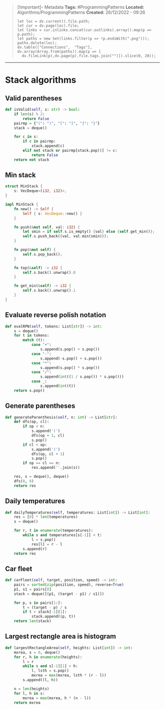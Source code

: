 > [!important]- Metadata
> **Tags:** #ProgrammingPatterns 
> **Located:** Algorithms/ProgrammingPatterns
> **Created:** 26/12/2022 - 09:26
> ```dataviewjs
>let loc = dv.current().file.path;
>let cur = dv.page(loc).file;
>let links = cur.inlinks.concat(cur.outlinks).array().map(p => p.path);
>let paths = new Set(links.filter(p => !p.endsWith(".png")));
>paths.delete(loc);
>dv.table(["Connections",  "Tags"], dv.array(Array.from(paths)).map(p => [
>   dv.fileLink(p),dv.page(p).file.tags.join("")]).slice(0, 20));
> ```

___
# Stack algorithms 
## Valid parentheses 

```python
def isValid(self, s: str) -> bool:
    if len(s) % 2:
        return False
    pairmp = {"(": ")", "[": "]", "{": "}"}
    stack = deque()

    for c in s:
        if c in pairmp:
            stack.append(c)
        elif not stack or pairmp[stack.pop()] != c:
            return False
    return not stack
```

## Min stack 
```rust
struct MinStack {
    s: VecDeque<(i32, i32)>,
}

impl MinStack {
    fn new() -> Self {
        Self { s: VecDeque::new() }
    }

    fn push(&mut self, val: i32) {
        let smin = if self.s.is_empty() {val} else {self.get_min()};
        self.s.push_back((val, val.min(smin)));
    }

    fn pop(&mut self) {
        self.s.pop_back();
    }

    fn top(&self) -> i32 {
        self.s.back().unwrap().0
    }

    fn get_min(&self) -> i32 {
        self.s.back().unwrap().1
    }
}
```

## Evaluate reverse polish notation 

```python
def evalRPN(self, tokens: List[str]) -> int:
    s = deque()
    for t in tokens:
        match (t):
            case "+":
                s.append(s.pop() + s.pop())
            case "-":
                s.append(-s.pop() + s.pop())
            case "*":
                s.append(s.pop() * s.pop())
            case "/":
                s.append(int((1 / s.pop()) * s.pop()))
            case _:
                s.append(int(t))
    return s.pop()
```

## Generate parentheses 
```python
def generateParenthesis(self, n: int) -> List[str]:
    def dfs(op, cl):
        if op < n:
            s.append('(')
            dfs(op + 1, cl)
            s.pop()
        if cl < op:
            s.append(')')
            dfs(op, cl + 1)
            s.pop()
        if op == cl == n:
            res.append(''.join(s))

    res, s = deque(), deque()
    dfs(0, 0)
    return res
```

## Daily temperatures 
```python
def dailyTemperatures(self, temperatures: List[int]) -> List[int]:
    res = [0] * len(temperatures)
    s = deque()

    for r, t in enumerate(temperatures):
        while s and temperatures[s[-1]] < t:
            l = s.pop()
            res[l] = r - l
        s.append(r)
    return res
```

## Car fleet
```python
def carFleet(self, target, position, speed) -> int:
    pairs = sorted(zip(position, speed), reverse=True)
    p1, s1 = pairs[0]
    stack = deque([(p1, (target - p1) / s1)])

    for p, s in pairs[1:]:
        t = (target - p) / s
        if t > stack[-1][1]:
            stack.append((p, t))
    return len(stack)
```
## Largest rectangle area is histogram 

```python
def largestRectangleArea(self, heights: List[int]) -> int:
    mxrea, s = 0, deque()
    for r, h in enumerate(heights):
        l = r
        while s and s[-1][1] > h:
            l, lsth = s.pop()
            mxrea = max(mxrea, lsth * (r - l))
        s.append((l, h))

    n = len(heights)
    for l, h in s:
        mxrea = max(mxrea, h * (n - l))
    return mxrea
```